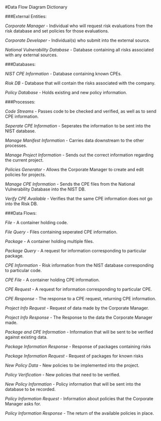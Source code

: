 #Data Flow Diagram Dictionary

###External Entities:
  
  *Corporate Manager* - Individual who will request risk evaluations from the risk database and set policies for those evaluations.
  
  *Corporate Developer* - Individual(s) who submit into the external source.
  
  *National Vulnerability Database* - Database containing all risks associated with any external sources.
  

###Databases: 
  
  *NIST CPE Information* - Database containing known CPEs.
  
  *Risk DB* - Database that will contain the risks associated with the company.
  
  *Policy Database* - Holds existing and new policy information.

###Processes:
  
  *Code Streams* - Passes code to be checked and verified, as well as to send CPE information.
  
  *Seperate CPE Information* - Seperates the information to be sent into the NIST database.
  
  *Manage Manifest Information* - Carries data downstream to the other processes.
  
  *Manage Project Information* - Sends out the correct information regarding the current project.
  
  *Policies Generator* - Allows the Corporate Manager to create and edit policies for projects.
  
  *Manage CPE Information* - Sends the CPE files from the National Vulnerability Database into the NIST DB. 
  
  *Verify CPE Available* - Verifies that the same CPE information does not go into the Risk DB.
  

###Data Flows:
  
  *File* - A container holding code.
  
  *File Query* - Files containing seperated CPE information.
  
  *Package* - A container holding multiple files.
  
  *Package Query* - A request for information corresponding to particular package.
  
  *CPE Information* - Risk information from the NIST database corresponding to particular code.
  
  *CPE File* - A container holding CPE information.
  
  *CPE Request* - A request for information corresponding to particular CPE.
  
  *CPE Response* - The response to a CPE request, returning CPE information.
  
  *Project Info Request* - Request of data made by the Corporate Manager.
  
  *Project Info Response* - The Response to the data the Corporate Manager made.
  
  *Package and CPE Information* - Information that will be sent to be verified against existing data.
  
  *Package Information Response* - Response of packages containing risks
  
  *Package Information Request* - Request of packages for known risks
  
  *New Policy Data* - New policies to be implemented into the project.
  
  *Policy Verification* - New policies that need to be verified.
  
  *New Policy Information* - Policy information that will be sent into the database to be recorded.
  
  *Policy Information Request* - Information about policies that the Corporate Manager asks for.
  
  *Policy Information Response* - The return of the available policies in place.
  
  
